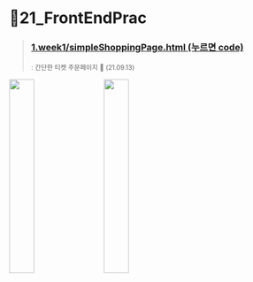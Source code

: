# :pushpin:21_FrontEndPrac
> ### **[1.week1/simpleShoppingPage.html (누르면 code)](https://github.com/hiereit/21_FrontEndPrac/blob/main/week1/simpleShoppingPage.html)** 
> <small> : 간단한 티켓 주문페이지 :ticket: (21.09.13)</small><br>

<img style="width:30%;" src='https://user-images.githubusercontent.com/68723848/133092647-39187b05-9604-4f56-a49e-e3dcf2bd8005.png'/> &nbsp;&nbsp;&nbsp;&nbsp;<img style="width:30%;" src='https://user-images.githubusercontent.com/68723848/133179683-8153176b-f9d6-4ab0-9078-10680beaea6a.gif'/><br>
